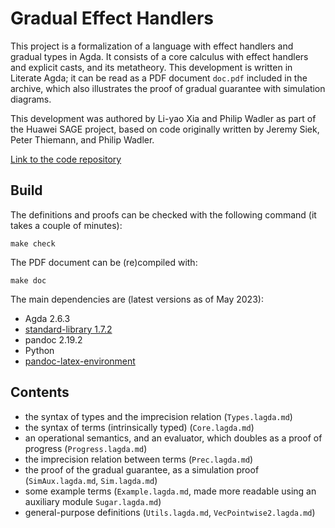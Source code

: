 Gradual Effect Handlers
=======================

This project is a formalization of a language with effect handlers and gradual types in Agda.
It consists of a core calculus with effect handlers and explicit casts, and its metatheory.
This development is written in Literate Agda;
it can be read as a PDF document `doc.pdf` included in the archive,
which also illustrates the proof of gradual guarantee with simulation diagrams.

This development was authored by Li-yao Xia and Philip Wadler
as part of the Huawei SAGE project,
based on code originally written by Jeremy Siek, Peter Thiemann, and Philip Wadler.

[Link to the code repository](http://github.com/Lysxia/gradual-eff-paper)

Build
-----

The definitions and proofs can be checked with the following command (it takes a couple of minutes):

```
make check
```

The PDF document can be (re)compiled with:

```
make doc
```

The main dependencies are (latest versions as of May 2023):

- Agda 2.6.3
- [standard-library 1.7.2](https://github.com/Agda/agda-stdlib)
- pandoc 2.19.2
- Python
- [pandoc-latex-environment](https://github.com/chdemko/pandoc-latex-environment)

Contents
--------

- the syntax of types and the imprecision relation (`Types.lagda.md`)
- the syntax of terms (intrinsically typed) (`Core.lagda.md`)
- an operational semantics, and an evaluator, which doubles as a proof of progress (`Progress.lagda.md`)
- the imprecision relation between terms (`Prec.lagda.md`)
- the proof of the gradual guarantee, as a simulation proof (`SimAux.lagda.md`, `Sim.lagda.md`)
- some example terms (`Example.lagda.md`, made more readable using an auxiliary module `Sugar.lagda.md`)
- general-purpose definitions (`Utils.lagda.md`, `VecPointwise2.lagda.md`)
